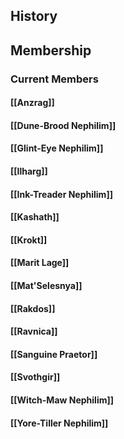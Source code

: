 ## History
## Membership
### Current Members
#### [[Anzrag]]
#### [[Dune-Brood Nephilim]]
#### [[Glint-Eye Nephilim]]
#### [[Ilharg]]
#### [[Ink-Treader Nephilim]]
#### [[Kashath]]
#### [[Krokt]]
#### [[Marit Lage]]
#### [[Mat'Selesnya]]
#### [[Rakdos]]
#### [[Ravnica]]
#### [[Sanguine Praetor]]
#### [[Svothgir]]
#### [[Witch-Maw Nephilim]]
#### [[Yore-Tiller Nephilim]]